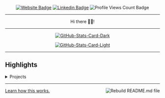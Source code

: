 <div align="center">
<p><a href="https://gelbhart.com"><img src="https://img.shields.io/badge/-Website-3B7EBF?style=for-the-badge&amp;logo=amp&amp;logoColor=white" alt="Website Badge"></a> <a href="https://linkedin.com/in/tomer-gelbhart"><img src="https://img.shields.io/badge/-LinkedIn-3B7EBF?style=for-the-badge&amp;logo=Linkedin&amp;logoColor=white" alt="Linkedin Badge"></a> <img src="https://komarev.com/ghpvc/?username=gelbh&amp;style=for-the-badge" alt="Profile Views Count Badge"></p>
<hr>
<p>Hi there 👋🏾!</p>
<hr>
<p><a href="https://github.com/gelbh/gelbh#gh-dark-mode-only"><img src="https://github-readme-stats.vercel.app/api?username=gelbh&amp;show_icons=true&amp;hide_border=true&amp;include_all_commits=true&amp;card_width=600&amp;custom_title=GitHub%20Open%20Source%20Stats&amp;title_color=3B7EBF&amp;text_color=FFF&amp;icon_color=3B7EBF&amp;hide=contribs&amp;show=reviews,prs_merged,prs_merged_percentage&amp;theme=transparent#gh-dark-mode-only" alt="GitHub-Stats-Card-Dark"></a></p>
<p><a href="https://github.com/gelbh/gelbh#gh-light-mode-only"><img src="https://github-readme-stats.vercel.app/api?username=gelbh&amp;show_icons=true&amp;hide_border=true&amp;include_all_commits=true&amp;card_width=600&amp;custom_title=GitHub%20Open%20Source%20Stats&amp;title_color=3B7EBF&amp;text_color=474A4E&amp;icon_color=3B7EBF&amp;hide=contribs&amp;show=reviews,prs_merged,prs_merged_percentage&amp;theme=transparent#gh-light-mode-only" alt="GitHub-Stats-Card-Light"></a></p>
  </div>
<hr>
<h2>Highlights</h2>
  <details>
  <summary>Projects</summary>
  <br />
  Here are some of my other projects you might want to check out that are not pinned:
  <br />
<br />
  <ul><li><a href=https://github.com/gelbh/gelbh target="_blank" rel="noopener noreferrer">gelbh/gelbh</a> (<b>0</b> ✨ and <b>0</b> 🍴): null</li>
<li>More coming soon :).</li>
</ul>
  </details>
<hr>
<p><a href="#">Learn how this works.</a> <a href="https://github.com/gelbh/gelbh/actions/workflows/build.yml"><img src="https://github.com/gelbh/gelbh/actions/workflows/build.yml/badge.svg" align="right" alt="Rebuild README.md file"></a></p>
  <div align="center">
<p><a href="https://gelbhart.com" target="_blank" rel="noopener noreferrer"></a></p>
  </div>